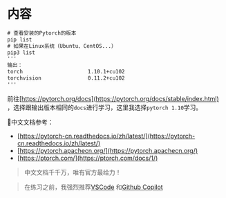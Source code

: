 # 内容

```html
# 查看安装的Pytorch的版本
pip list
# 如果在Linux系统（Ubuntu、CentOS...）
pip3 list
'''
输出：
torch                     1.10.1+cu102
torchvision               0.11.2+cu102
'''
```

前往[https://pytorch.org/docs](https://pytorch.org/docs/stable/index.html) ，选择跟输出版本相同的`docs`进行学习，这里我选择`pytorch 1.10`学习。

📒中文文档参考：

- [https://pytorch-cn.readthedocs.io/zh/latest/](https://pytorch-cn.readthedocs.io/zh/latest/)
- [https://pytorch.apachecn.org/](https://pytorch.apachecn.org/)
- [https://ptorch.com/](https://ptorch.com/docs/1/)

> 中文文档千千万，唯有官方最给力！

> 在练习之前，我强烈推荐[VSCode](https://code.visualstudio.com/) 和[Github Copilot](https://blog.csdn.net/smset028/article/details/122960913)

